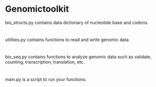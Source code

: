 # Genomictoolkit
bio_structs.py contains data dictionary of nucleotide base and codons.
#
utilities.py contains functions to read and write genomic data.
#
bio_seq.py contains functions to analyze genomic data such as validate, counting, transcription, translation, etc.
#
main.py is a script to run your functions.
